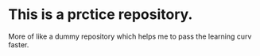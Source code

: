 # This is a prctice repository. 

More of like a dummy repository which helps me to pass the learning curv faster.
